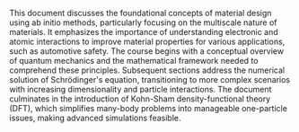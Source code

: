 This document discusses the foundational concepts of material design using ab initio methods, particularly focusing on the multiscale nature of materials. It emphasizes the importance of understanding electronic and atomic interactions to improve material properties for various applications, such as automotive safety. The course begins with a conceptual overview of quantum mechanics and the mathematical framework needed to comprehend these principles. Subsequent sections address the numerical solution of Schrödinger's equation, transitioning to more complex scenarios with increasing dimensionality and particle interactions. The document culminates in the introduction of Kohn-Sham density-functional theory (DFT), which simplifies many-body problems into manageable one-particle issues, making advanced simulations feasible.
